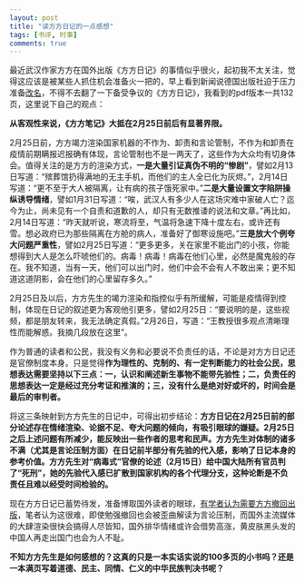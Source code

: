 ```yaml
---
layout: post
title: "读方方日记的一点感想"
tags: [书评, 时事]
comments: true
---
```



最近武汉作家方方在国外出版《方方日记》的事情似乎很火，起初我不太关注，觉得这应该是被某些人抓住机会准备火一把的，早上看到新闻说德国出版社迫于压力准备[改名](https://www.dw.com/zh/巨压之下-方方日记德文版封面改版/a-53145554)，不得不去翻了一下备受争议的《方方日记》，我看到的pdf版本一共132页，这里说下自己的观点：

**从客观性来说，《方方笔记》大抵在2月25日前后有显著界限。**
   
2月25日前，方方竭力渲染国家机器的不作为、卸责和言论管制，不作为和卸责在疫情前期瞒报迟报确有体现，言论管制也不是一两天了，这些作为大众均有切身体会。值得关注的是方方的渲染方式，**一是大量引证真伪不明的“惨剧”**，譬如2月13日写道：“殡葬馆扔得满地的无主手机，而他们的主人全已化为灰烬。”，2月14日写道：“更不至于大人被隔离，让有病的孩子饿死家中。”**二是大量设置文字陷阱操纵诱导情绪**，譬如1月31日写道：“唉，武汉人有多少人在这场灾难中家破人亡？迄今为止，尚未见有一个自责和道歉的人，却只有无数推诿的说法和文章。”再比如，2月14日写道：“昨天就听说，寒流将至，气温将急速下降十度左右，或许还有雪。想必政府已为那些隔离在方舱的病人，准备好了御寒设施吧。”**三是放大个例夸大问题严重性**，譬如2月25日写道：“更多更多，关在家里不能出门的小孩，你能想得到大人是怎么吓唬他们的。病毒！病毒！病毒在他们心里，必然是魔鬼般的存在。我不知道，当有一天，他们可以出门时，他们中会不会有人不敢出来；更不知道这道阴影，会在他们的心里留存多久。”

2月25日及以后，方方先生的竭力渲染和指控似乎有所缓解，可能是疫情得到控制，体现在日记的叙述更为客观他引更多，譬如2月25日：“要说明的是，这些视频，都是朋友转来，我无法确定真假。”2月26日，写道：“王教授很多观点清晰理性而能解惑。我摘几段放在这里”。

作为普通的读者和公民，我没有义务和必要说不负责任的话，不论是对方方日记还是官僚制度本身。只是觉得**作为理性的、克制的、有一定判断能力的社会公民，思想表达需要坚持以下三点：一，认识和阐述新生事物不能带先验性；二，负责任的思想表达一定是经过充分考证和推演的；三，没有什么是绝对好或坏的，时间会是最后的审判者。**

将这三条映射到方方先生的日记中，可得出初步结论：**方方日记在2月25日前的部分论述存在情绪渲染、论据不足、夸大问题的倾向，有吸引眼球的嫌疑。2月25日之后上述问题有所减少，能反映出一些作者的思考和民声。方方先生对体制的诸多不满（尤其是言论压制方面）在日记前半部分有先验的代入感，影响了日记本身的参考价值。方方先生对“病毒式”官僚的论述（2月15日）给中国大陆所有官员判了“死刑”，她的先验代入感已扩散到国家机构的各个代理分支，这种论断是不负责任且难以经受时间检验的。**

现在方方日记已蓄势待发，准备博取国外读者的眼球，[有学者认为需要方方撤回出版](https://www.guancha.cn/SongLuZheng/2020_04_18_547347.shtml)，笔者认为这很难，即使勉强撤回也会被歪曲解读为言论压制，而国外主流媒体的大肆渲染很快会搞得人尽皆知，国外排华情绪或许会借势高涨，黄皮肤黑头发的中国人再走出国门也会为人不耻。

**不知方方先生是如何感想的？这真的只是一本实话实说的100多页的小书吗？还是一本满页写着道德、民主、同情、仁义的中华民族判决书呢？**
